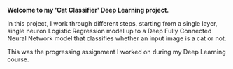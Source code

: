 **Welcome to my 'Cat Classifier' Deep Learning project.**

In this project, I work through different steps, starting from a single layer, single neuron Logistic Regression model up to a Deep Fully Connected Neural Network model that classifies whether an input image is a cat or not.

This was the progressing assignment I worked on during my Deep Learning course.

